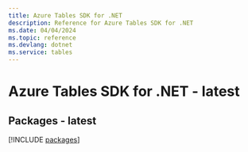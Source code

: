 ```yaml
---
title: Azure Tables SDK for .NET
description: Reference for Azure Tables SDK for .NET
ms.date: 04/04/2024
ms.topic: reference
ms.devlang: dotnet
ms.service: tables
---
```

# Azure Tables SDK for .NET - latest
## Packages - latest
[!INCLUDE [packages](tables-index.md)]